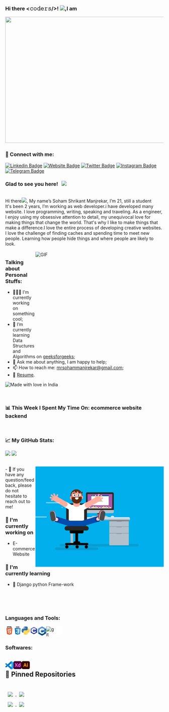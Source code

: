 
### Hi there <𝚌𝚘𝚍𝚎𝚛𝚜/>! <img src="https://github.com/TheDudeThatCode/TheDudeThatCode/blob/master/Assets/Hi.gif" width="29px">,I am 
<img src="https://github.com/sohammanjrekar/sohammanjrekar/blob/main/Soham%20manjrekar.gif" height="400px" width="1000px">
<div align="centre">


 ### 🤝 Connect with me:
 
 
 [![Linkedin Badge](https://img.shields.io/badge/-LinkedIn-0e76a8?style=flat-square&logo=Linkedin&logoColor=white)](https://www.linkedin.com/in/soham-manjrekar-279a71184/)
[![Website Badge](https://img.shields.io/badge/Website-3b5998?style=flat-square&logo=google-chrome&logoColor=white)](https://sohammanjrekar.pythonanywhere.com/)
[![Twitter Badge](https://img.shields.io/badge/-Twitter-00acee?style=flat-square&logo=Twitter&logoColor=white)](https://twitter.com/)
[![Instagram Badge](https://img.shields.io/badge/-Instagram-e4405f?style=flat-square&logo=Instagram&logoColor=white)](https://instagram.com/)
[![Telegram Badge](https://img.shields.io/badge/-Telegram-0088cc?style=flat-square&logo=Telegram&logoColor=white)](https://t.me/)

 
### Glad to see you here! &nbsp; ![](https://visitor-badge.glitch.me/badge?page_id=Gapur.Gapur)
  <br/>
Hi there<img src="https://media.giphy.com/media/hvRJCLFzcasrR4ia7z/giphy.gif" width="25px">, My name’s Soham Shrikant Manjrekar, I’m 21, still a student<br/>
    It's been 2 years, I’m working as web developer.i have developed many website. I love programming, writing, speaking and traveling.
As a  engineer, I enjoy using my obsessive attention to detail, my unequivocal love for making things that change the world. That's why I like to make things that make a difference.I love the entire process of developing creative websites. I love the challenge of finding caches and spending time to meet new people. Learning how people hide things and where people are likely to look.
<br/>
  <br/>
<img align="right" alt="GIF" src="https://github.com/Gapur/Gapur/blob/master/coding.gif?raw=true" width="408" height="318" />

### Talking about Personal Stuffs: 

- 👨🏻‍💻 I’m currently working on something cool;
- 🚀 I’m currently learning Data Structures and Algorithms on [geeksforgeeks](https://www.geeksforgeeks.org/);
- 💬 Ask me about anything, I am happy to help;
- 📫 How to reach me: mrsohammanjrekar@gmail.com;
- 📝 [Resume](). 
 



![Made with love in India](https://madewithlove.now.sh/in?heart=true&template=for-the-badge)


</br>

### 📊 This Week I Spent My Time On: ecommerce website backend
<br/>

### 📈 My GitHub Stats: 

<p>
  <img height="180em" src="https://github-readme-stats.vercel.app/api?username=Sohammanjrekar&show_icons=true&hide_border=true&&count_private=true&include_all_commits=true" />
  <img height="180em" src="https://github-readme-stats.vercel.app/api/top-langs/?username=Sohammanjrekar&exclude_repo=KNN-Image-Classification&show_icons=true&hide_border=true&layout=compact&langs_count=8"/>
</p>

</br>
<img align="right" alt="GIF" src="https://github.com/sohammanjrekar/sohammanjrekar/blob/main/image.gif?raw=true" width="408" height="318" />
- 💬 If you have any question/feedback, please do not hesitate to reach out to me!

### 🔭 I'm currently working on

- E-commerce Website 

### 🌱 I'm currently learning

- 📱 Django python Frame-work

</br></br></br>


### Languages and Tools:


<a href="https://www.w3.org/html/" target="_blank"><img align="left" alt="HTML5" width="26px" src="https://raw.githubusercontent.com/github/explore/80688e429a7d4ef2fca1e82350fe8e3517d3494d/topics/html/html.png" /></a>
<a href="https://www.w3schools.com/css/" target="_blank"><img align="left" alt="CSS3" width="26px" src="https://raw.githubusercontent.com/github/explore/80688e429a7d4ef2fca1e82350fe8e3517d3494d/topics/css/css.png" /></a>
<a href="https://www.python.org" target="_blank"> <img align="left" alt="Python" width="26px" src="https://github.com/Aakarsh-B/trying-repos/blob/master/python-5.svg?raw=true"/> </a>
<a href="https://www.cprogramming.com/" target="_blank"> <img align="left" alt="C" width="26px" src="https://github.com/Aakarsh-B/trying-repos/blob/master/c-programming.png"/> </a>
<a href="https://www.w3schools.com/cpp/" target="_blank"> <img align="left" alt="C++" width="26px" src="https://github.com/Aakarsh-B/trying-repos/blob/master/c++.png"/> </a>
<a href="https://git-scm.com/" target="_blank"> <img align="left" alt="git" width="26px" src="https://www.vectorlogo.zone/logos/git-scm/git-scm-icon.svg"/> </a>
<img align="left" alt="GitHub" width="26px" src="https://github.com/Aakarsh-B/trying-repos/blob/master/github.svg" />
<br />
<br />
### Softwares:
 <br/>
<img align="left" alt="Visual Studio Code" width="26px" src="https://raw.githubusercontent.com/github/explore/80688e429a7d4ef2fca1e82350fe8e3517d3494d/topics/visual-studio-code/visual-studio-code.png" />
<a href="https://www.adobe.com/products/xd.html" target="_blank"> <img align="left" alt="XD" width="26px" src="https://github.com/Aakarsh-B/trying-repos/blob/master/adobexd.png?raw=true"/> </a> 
<a href="https://www.adobe.com/in/products/illustrator.html" target="_blank"> <img align="left" alt="Illustrator" width="26px" src="https://github.com/Aakarsh-B/trying-repos/blob/master/illustrator.png?raw=true"/> </a> 


  
  ## 📌 Pinned Repositories

<br>

<a href="https://github.com/sohammanjrekar/currency-converter ">
  <img align="center" style="margin:0.5rem" src="https://github-readme-stats.vercel.app/api/pin/?username=sohammanjrekar&repo=currency-converter&title_color=ffffff&text_color=c9cacc&icon_color=4AB197&bg_color=1A2B34" />
</a>



<a href="https://github.com/sohammanjrekar/currency-converter ">
  <img align="center" style="margin:0.5rem" src="https://github-readme-stats.vercel.app/api/pin/?username=sohammanjrekar&repo=E-commerce-Website&title_color=ffffff&text_color=c9cacc&icon_color=4AB197&bg_color=1A2B34" />
</a>

<br>

<a href="https://github.com/sohammanjrekar/currency-converter ">
  <img align="center" style="margin:0.5rem" src="https://github-readme-stats.vercel.app/api/pin/?username=sohammanjrekar&repo=practice-pandas&title_color=ffffff&text_color=c9cacc&icon_color=4AB197&bg_color=1A2B34" />
</a>

<a href="https://github.com/sohammanjrekar/currency-converter ">
  <img align="center" style="margin:0.5rem" src="https://github-readme-stats.vercel.app/api/pin/?username=sohammanjrekar&repo=python-learning&title_color=ffffff&text_color=c9cacc&icon_color=4AB197&bg_color=1A2B34" />
</a>
<br>
<br>



